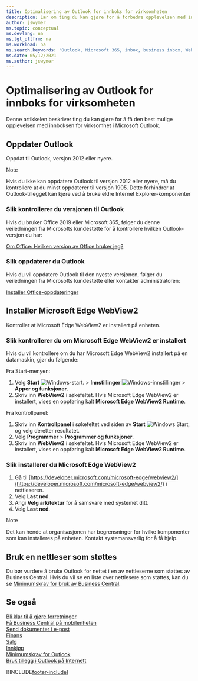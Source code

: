 ```yaml
---
title: Optimalisering av Outlook for innboks for virksomheten
description: Lær om ting du kan gjøre for å forbedre opplevelsen med innboksen for virksomhet i Microsoft Outlook.
author: jswymer
ms.topic: conceptual
ms.devlang: na
ms.tgt_pltfrm: na
ms.workload: na
ms.search.keywords: 'Outlook, Microsoft 365, inbox, business inbox, WebView2, Edge, addin, add-in'
ms.date: 05/12/2021
ms.author: jswymer
---
```

# <a name="optimizing-outlook-for-your-business-inbox" />Optimalisering av Outlook for innboks for virksomheten

Denne artikkelen beskriver ting du kan gjøre for å få den best mulige opplevelsen med innboksen for virksomhet i Microsoft Outlook. 

## <a name="update-outlook" />Oppdater Outlook

Oppdat til Outlook, versjon 2012 eller nyere.

> [!NOTE]
> Hvis du ikke kan oppdatere Outlook til versjon 2012 eller nyere, må du kontrollere at du minst oppdaterer til versjon 1905. Dette forhindrer at Outlook-tillegget kan kjøre ved å bruke eldre Internet Explorer-komponenter

### <a name="how-to-check-your-version-of-outlook" />Slik kontrollerer du versjonen til Outlook

Hvis du bruker Office 2019 eller Microsoft 365, følger du denne veiledningen fra Microsofts kundestøtte for å kontrollere hvilken Outlook-versjon du har:  

[Om Office: Hvilken versjon av Office bruker jeg?](https://support.microsoft.com/office/about-office-what-version-of-office-am-i-using-932788b8-a3ce-44bf-bb09-e334518b8b19)

### <a name="how-to-update-outlook" />Slik oppdaterer du Outlook

Hvis du vil oppdatere Outlook til den nyeste versjonen, følger du veiledningen fra Microsofts kundestøtte eller kontakter administratoren:

[Installer Office-oppdateringer](https://support.microsoft.com/office/install-office-updates-2ab296f3-7f03-43a2-8e50-46de917611c5)

## <a name="install-microsoft-edge-webview2" />Installer Microsoft Edge WebView2

Kontroller at Microsoft Edge WebView2 er installert på enheten.

### <a name="how-to-check-if-microsoft-edge-webview2-is-installed" />Slik kontrollerer du om Microsoft Edge WebView2 er installert

Hvis du vil kontrollere om du har Microsoft Edge WebView2 installert på en datamaskin, gjør du følgende:

Fra Start-menyen:

1. Velg **Start** ![Windows-start.](media/windows-start-icon.png "Windows Start-ikon") > **Innstillinger** ![Windows-innstillinger](media/windows-settings-icon.png "Ikon for Windows-innstillinger") > **Apper og funksjoner**.
2. Skriv inn **WebView2** i søkefeltet. Hvis Microsoft Edge WebView2 er installert, vises en oppføring kalt **Microsoft Edge WebView2 Runtime**.

Fra kontrollpanel:

1. Skriv inn **Kontrollpanel** i søkefeltet ved siden av **Start** ![Windows Start](media/windows-start-icon.png "Windows Start-ikon"), og velg deretter resultatet.
2. Velg **Programmer** > **Programmer og funksjoner**.
3. Skriv inn **WebView2** i søkefeltet. Hvis Microsoft Edge WebView2 er installert, vises en oppføring kalt **Microsoft Edge WebView2 Runtime**.

### <a name="how-to-install-microsoft-edge-webview2" />Slik installerer du Microsoft Edge WebView2

1. Gå til [https://developer.microsoft.com/microsoft-edge/webview2/](https://developer.microsoft.com/microsoft-edge/webview2/) i nettleseren.
2. Velg **Last ned**.
3. Angi **Velg arkitektur** for å samsvare med systemet ditt.
4. Velg **Last ned**.

> [!NOTE]
> Det kan hende at organisasjonen har begrensninger for hvilke komponenter som kan installeres på enheten. Kontakt systemansvarlig for å få hjelp.

## <a name="use-a-supported-browser" />Bruk en nettleser som støttes

Du bør vurdere å bruke Outlook for nettet i en av nettleserne som støttes av Business Central. Hvis du vil se en liste over nettlesere som støttes, kan du se [Minimumskrav for bruk av Business Central](product-requirements.md#browsers).

## <a name="see-also" />Se også

[Bli klar til å gjøre forretninger](ui-get-ready-business.md)  
[Få Business Central på mobilenheten](install-mobile-app.md)  
[Send dokumenter i e-post](ui-how-send-documents-email.md)  
[Finans](finance.md)  
[Salg](sales-manage-sales.md)  
[Innkjøp](purchasing-manage-purchasing.md)  
[Minimumskrav for Outlook](product-requirements.md#outlook)  
[Bruk tillegg i Outlook på Internett](https://support.office.com/article/Using-Add-ins-in-Outlook-on-the-web-8f2ce816-5df4-44a5-958c-f7f9d6dabdce?appver=OWB150)  


[!INCLUDE[footer-include](includes/footer-banner.md)]
